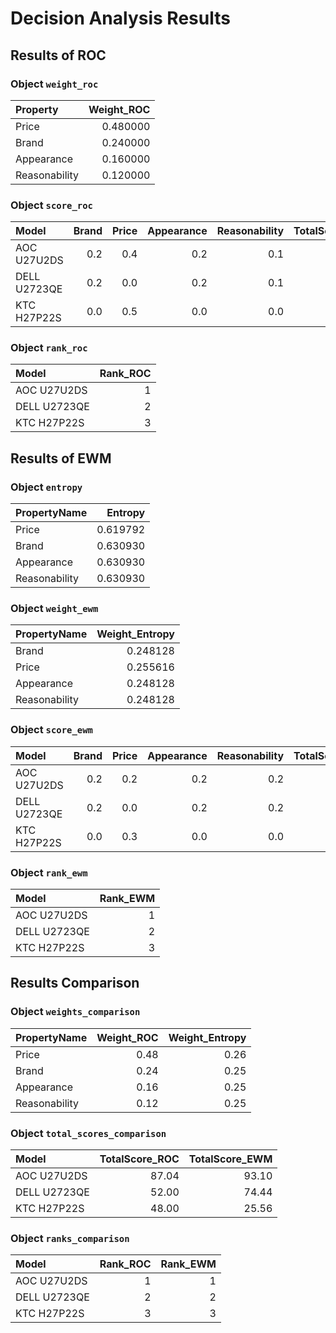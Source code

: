 # Decision Analysis Results

## Results of ROC

### Object `weight_roc`

| Property      |   Weight_ROC |
|:--------------|-------------:|
| Price         |     0.480000 |
| Brand         |     0.240000 |
| Appearance    |     0.160000 |
| Reasonability |     0.120000 |

### Object `score_roc`

| Model        |   Brand |   Price |   Appearance |   Reasonability |   TotalScore_ROC |
|:-------------|--------:|--------:|-------------:|----------------:|-----------------:|
| AOC U27U2DS  |     0.2 |     0.4 |          0.2 |             0.1 |              0.9 |
| DELL U2723QE |     0.2 |     0.0 |          0.2 |             0.1 |              0.5 |
| KTC H27P22S  |     0.0 |     0.5 |          0.0 |             0.0 |              0.5 |

### Object `rank_roc`

| Model        |   Rank_ROC |
|:-------------|-----------:|
| AOC U27U2DS  |          1 |
| DELL U2723QE |          2 |
| KTC H27P22S  |          3 |

## Results of EWM

### Object `entropy`

| PropertyName   |   Entropy |
|:---------------|----------:|
| Price          |  0.619792 |
| Brand          |  0.630930 |
| Appearance     |  0.630930 |
| Reasonability  |  0.630930 |

### Object `weight_ewm`

| PropertyName   |   Weight_Entropy |
|:---------------|-----------------:|
| Brand          |         0.248128 |
| Price          |         0.255616 |
| Appearance     |         0.248128 |
| Reasonability  |         0.248128 |

### Object `score_ewm`

| Model        |   Brand |   Price |   Appearance |   Reasonability |   TotalScore_EWM |
|:-------------|--------:|--------:|-------------:|----------------:|-----------------:|
| AOC U27U2DS  |     0.2 |     0.2 |          0.2 |             0.2 |              0.9 |
| DELL U2723QE |     0.2 |     0.0 |          0.2 |             0.2 |              0.7 |
| KTC H27P22S  |     0.0 |     0.3 |          0.0 |             0.0 |              0.3 |

### Object `rank_ewm`

| Model        |   Rank_EWM |
|:-------------|-----------:|
| AOC U27U2DS  |          1 |
| DELL U2723QE |          2 |
| KTC H27P22S  |          3 |

## Results Comparison

### Object `weights_comparison`

| PropertyName   |   Weight_ROC |   Weight_Entropy |
|:---------------|-------------:|-----------------:|
| Price          |         0.48 |             0.26 |
| Brand          |         0.24 |             0.25 |
| Appearance     |         0.16 |             0.25 |
| Reasonability  |         0.12 |             0.25 |

### Object `total_scores_comparison`

| Model        |   TotalScore_ROC |   TotalScore_EWM |
|:-------------|-----------------:|-----------------:|
| AOC U27U2DS  |            87.04 |            93.10 |
| DELL U2723QE |            52.00 |            74.44 |
| KTC H27P22S  |            48.00 |            25.56 |

### Object `ranks_comparison`

| Model        |   Rank_ROC |   Rank_EWM |
|:-------------|-----------:|-----------:|
| AOC U27U2DS  |          1 |          1 |
| DELL U2723QE |          2 |          2 |
| KTC H27P22S  |          3 |          3 |